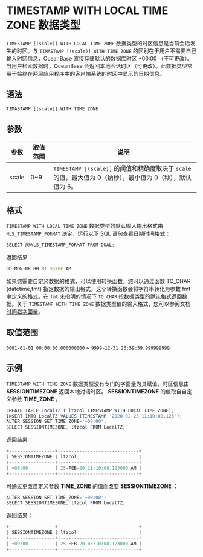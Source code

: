 TIMESTAMP WITH LOCAL TIME ZONE 数据类型 
========================================================



`TIMESTAMP [(scale)] WITH LOCAL TIME ZONE` 数据类型的时区信息是当前会话发生的时区。与 `TIMASTAMP [(scale)] WITH TIME ZONE` 的区别在于用户不需要自己输入时区信息，OceanBase 直接存储默认的数据库时区 +00:00 （不可更改）。当用户检索数据时，OceanBase 会返回本地会话时区（可更改）。此数据类型常用于始终在两层应用程序中的客户端系统的时区中显示的日期信息。

语法 
--------------

```javascript
TIMASTAMP [(scale)] WITH TIME ZONE
```



参数 
--------------



|  参数   | 取值范围 |                                    说明                                    |
|-------|------|--------------------------------------------------------------------------|
| scale | 0\~9 | `TIMESTAMP [(scale)]` 的阈值和精确度取决于 `scale` 的值，最大值为 9（纳秒），最小值为 0（秒），默认值为 6。 |



格式 
--------------

`TIMESTAMP WITH LOCAL TIME ZONE` 数据类型的默认输入输出格式由 `NLS_TIMESTAMP_FORMAT` 决定，运行以下 SQL 语句查看日期时间格式：

```javascript
SELECT @@NLS_TIMESTAMP_FORMAT FROM DUAL;
```



返回结果：

```javascript
DD-MON-RR HH.MI.SSXFF AM
```



如果您需要自定义数据的格式，可以使用转换函数。您可以通过函数 TO_CHAR (datetime,fmt) 指定数据的输出格式。这个转换函数会将字符串转化为参数 fmt 中定义的格式。在 `fmt` 未指明的情况下 `TO_CHAR` 按数据类型的默认格式返回数据。关于 `TIMESTAMP WITH TIME ZONE` 数据类型值的输入格式，您可以参阅文档 [时间戳字面量](../../../../11.sql-reference-oracle-mode/3.basic-elements-1/3.literal-1/4.date-and-time-literal/2.timestamp-literal.md)。

取值范围 
----------------

`0001-01-01 00:00:00.000000000` \~ `9999-12-31 23:59:59.999999999`

示例 
--------------

`TIMESTAMP WITH TIME ZONE` 数据类型没有专门的字面量为其赋值，时区信息由 **SESSIONTIMEZONE** 返回本地对话时区。 **SESSIONTIMEZONE** 的值取自自定义参数 **TIME_ZONE** 。

```javascript
CREATE TABLE LocalTZ ( ltzcol TIMESTAMP WITH LOCAL TIME ZONE);
INSERT INTO LocalTZ VALUES (TIMESTAMP '2020-02-25 11:10:08.123');
ALTER SESSION SET TIME_ZONE='+08:00';
SELECT SESSIONTIMEZONE, ltzcol FROM LocalTZ;
```



返回结果：

```javascript
+-----------------+------------------------------+
| SESSIONTIMEZONE | ltzcol                       |
+-----------------+------------------------------+
| +08:00          | 25-FEB-20 11:10:08.123000 AM |
+-----------------+------------------------------+
```



可通过更改自定义参数 **TIME_ZONE** 的值而改变 **SESSIONTIMEZONE** ：

```javascript
ALTER SESSION SET TIME_ZONE='+00:00';
SELECT SESSIONTIMEZONE, ltzcol FROM LocalTZ;
```



返回结果：

```javascript
+-----------------+------------------------------+
| SESSIONTIMEZONE | ltzcol                       |
+-----------------+------------------------------+
| +00:00          | 25-FEB-20 03:10:08.123000 AM |
+-----------------+------------------------------+
```


